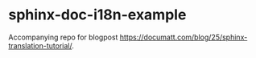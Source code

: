 # sphinx-doc-i18n-example

Accompanying repo for blogpost https://documatt.com/blog/25/sphinx-translation-tutorial/.